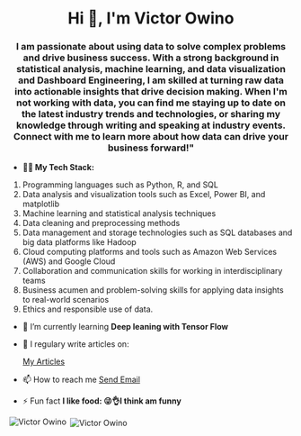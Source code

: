 <h1 align="center">Hi 👋, I'm Victor Owino</h1>
<h3 align="center">I am passionate about using data to solve complex problems and drive business success. With a strong background in statistical analysis, machine learning, and data visualization and Dashboard Engineering, I am skilled at turning raw data into actionable insights that drive decision making. When I'm not working with data, you can find me staying up to date on the latest industry trends and technologies, or sharing my knowledge through writing and speaking at industry events. Connect with me to learn more about how data can drive your business forward!"
 </h3>     
 
- **👨‍💻 My Tech Stack:**
1. Programming languages such as Python, R, and SQL
2. Data analysis and visualization tools such as Excel, Power BI, and matplotlib
3. Machine learning and statistical analysis techniques
4. Data cleaning and preprocessing methods
5. Data management and storage technologies such as SQL databases and big data platforms like Hadoop
6. Cloud computing platforms and tools such as Amazon Web Services (AWS) and Google Cloud
7. Collaboration and communication skills for working in interdisciplinary teams
8. Business acumen and problem-solving skills for applying data insights to real-world scenarios
9. Ethics and responsible use of data.
- 🌱 I’m currently learning **Deep leaning with Tensor Flow**
- 📝 I regulary write articles on: <div class="badge-base LI-profile-badge" data-locale="en_US" data-size="medium" data-theme="light" data-type="HORIZONTAL" data-vanity="victor-owino-016496177" data-version="v1"><a class="badge-base__link LI-simple-link" href="https://ke.linkedin.com/in/victor-owino-016496177?trk=profile-badge">My Articles</a></div>

- 📫 How to reach me [Send Email](mailto:owinohvicky@gmail.com)

- ⚡ Fun fact **I like food: 😜👌I think am funny**

<p><img align="left" src="https://github-readme-stats.vercel.app/api/top-langs/?username=V-Owino&layout=compact" alt="Victor Owino" /></p>
<p>&nbsp;<img align="center" src="https://github-readme-stats.vercel.app/api?username=V-Owino&show_icons=true" alt="Victor Owino" /></p>
